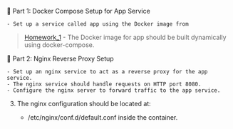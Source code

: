  🐳 Part 1: Docker Compose Setup for App Service					 
											 
	- Set up a service called app using the Docker image from			 
   > [Homework_1](https://github.com/sashaloven/dan_it_homework/tree/main/Homework/Docker/Homework_1)
	- The Docker image for app should be built dynamically using docker-compose.     
											 
 🐳 Part 2: Nginx Reverse Proxy Setup							 
											 
	- Set up an nginx service to act as a reverse proxy for the app service.	 
	- The nginx service should handle requests on HTTP port 8080.			 
	- Configure the nginx server to forward traffic to the app service.		 
											 
 3. The nginx configuration should be located at:					 
											 
	- /etc/nginx/conf.d/default.conf inside the container.				 
